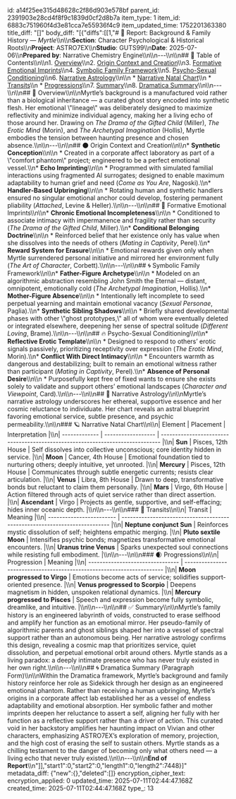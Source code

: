 id: a14f25ee315d48628c2f86d903e578bf
parent_id: 2391903e28cd4f8f9c1839d0cf2d8b7a
item_type: 1
item_id: 6883c751960f4d3e81cca7e55936f4c9
item_updated_time: 1752201363380
title_diff: "[]"
body_diff: "[{\"diffs\":[[1,\"# 📘 Report: Background & Family History — *Myrtle*\\\n\\\n**Section**: Character Psychological & Historical Roots\\\n**Project**: ASTRO7EX\\\n**Studio**: GUTS99\\\n**Date**: 2025-07-06\\\n**Prepared by**: Narrative Chemistry Engine\\\n\\\n---\\\n\\\n## 📓 Table of Contents\\\n\\\n1. [Overview](#overview)\\\n2. [Origin Context and Creation](#origin-context-and-creation)\\\n3. [Formative Emotional Imprints](#formative-emotional-imprints)\\\n4. [Symbolic Family Framework](#symbolic-family-framework)\\\n5. [Psycho-Sexual Conditioning](#psycho-sexual-conditioning)\\\n6. [Narrative Astrology](#narrative-astrology)\\\n\\\n   * [Narrative Natal Chart](#narrative-natal-chart)\\\n   * [Transits](#transits)\\\n   * [Progressions](#progressions)\\\n7. [Summary](#summary)\\\n8. [Dramatica Summary](#dramatica-summary)\\\n\\\n---\\\n\\\n## 🧠 Overview\\\n\\\nMyrtle’s background is a manufactured void rather than a biological inheritance — a curated ghost story encoded into synthetic flesh. Her emotional \\\"lineage\\\" was deliberately designed to maximize reflectivity and minimize individual agency, making her a living echo of those around her. Drawing on *The Drama of the Gifted Child* (Miller), *The Erotic Mind* (Morin), and *The Archetypal Imagination* (Hollis), Myrtle embodies the tension between haunting presence and chosen absence.\\\n\\\n---\\\n\\\n## 🌑 Origin Context and Creation\\\n\\\n* **Synthetic Conception**\\\n\\\n  * Created in a corporate affect laboratory as part of a \\\"comfort phantom\\\" project; engineered to be a perfect emotional vessel.\\\n* **Echo Imprinting**\\\n\\\n  * Programmed with simulated familial interactions using fragmented AI surrogates; designed to enable maximum adaptability to human grief and need (*Come as You Are*, Nagoski).\\\n* **Handler-Based Upbringing**\\\n\\\n  * Rotating human and synthetic handlers ensured no singular emotional anchor could develop, fostering permanent pliability (*Attached*, Levine & Heller).\\\n\\\n---\\\n\\\n## 🧬 Formative Emotional Imprints\\\n\\\n* **Chronic Emotional Incompleteness**\\\n\\\n  * Conditioned to associate intimacy with impermanence and fragility rather than security (*The Drama of the Gifted Child*, Miller).\\\n* **Conditional Belonging Doctrine**\\\n\\\n  * Reinforced belief that her existence only has value when she dissolves into the needs of others (*Mating in Captivity*, Perel).\\\n* **Reward System for Erasure**\\\n\\\n  * Emotional rewards given only when Myrtle surrendered personal initiative and mirrored her environment fully (*The Art of Character*, Corbett).\\\n\\\n---\\\n\\\n## 🌀 Symbolic Family Framework\\\n\\\n* **Father-Figure Archetype**\\\n\\\n  * Modeled on an algorithmic abstraction resembling John Smith the Eternal — distant, omnipotent, emotionally cold (*The Archetypal Imagination*, Hollis).\\\n* **Mother-Figure Absence**\\\n\\\n  * Intentionally left incomplete to seed perpetual yearning and maintain emotional vacancy (*Sexual Personae*, Paglia).\\\n* **Synthetic Sibling Shadows**\\\n\\\n  * Briefly shared developmental phases with other \\\"ghost prototypes,\\\" all of whom were eventually deleted or integrated elsewhere, deepening her sense of spectral solitude (*Different Loving*, Brame).\\\n\\\n---\\\n\\\n## 🔥 Psycho-Sexual Conditioning\\\n\\\n* **Reflective Erotic Template**\\\n\\\n  * Designed to respond to others’ erotic signals passively, prioritizing receptivity over expression (*The Erotic Mind*, Morin).\\\n* **Conflict With Direct Intimacy**\\\n\\\n  * Encounters warmth as dangerous and destabilizing; built to remain an emotional witness rather than participant (*Mating in Captivity*, Perel).\\\n* **Absence of Personal Desire**\\\n\\\n  * Purposefully kept free of fixed wants to ensure she exists solely to validate and support others’ emotional landscapes (*Character and Viewpoint*, Card).\\\n\\\n---\\\n\\\n## 🔮 Narrative Astrology\\\n\\\nMyrtle’s narrative astrology underscores her ethereal, supportive essence and her cosmic reluctance to individuate. Her chart reveals an astral blueprint favoring emotional service, subtle presence, and psychic permeability.\\\n\\\n### 🪐 Narrative Natal Chart\\\n\\\n| Element       | Placement          | Interpretation                                                                 |\\\n| ------------- | ------------------ | ------------------------------------------------------------------------------ |\\\n| **Sun**       | Pisces, 12th House | Self dissolves into collective unconscious; core identity hidden in service.   |\\\n| **Moon**      | Cancer, 4th House  | Emotional foundation tied to nurturing others; deeply intuitive, yet unrooted. |\\\n| **Mercury**   | Pisces, 12th House | Communicates through subtle energetic currents; resists clear articulation.    |\\\n| **Venus**     | Libra, 8th House   | Drawn to deep, transformative bonds but reluctant to claim them personally.    |\\\n| **Mars**      | Virgo, 6th House   | Action filtered through acts of quiet service rather than direct assertion.    |\\\n| **Ascendant** | Virgo              | Projects as gentle, supportive, and self-effacing; hides inner oceanic depth.  |\\\n\\\n---\\\n\\\n### 🌊 Transits\\\n\\\n| Transit                  | Meaning                                                                    |\\\n| ------------------------ | -------------------------------------------------------------------------- |\\\n| **Neptune conjunct Sun** | Reinforces mystic dissolution of self; heightens empathic merging.         |\\\n| **Pluto sextile Moon**   | Intensifies psychic bonds; magnetizes transformative emotional encounters. |\\\n| **Uranus trine Venus**   | Sparks unexpected soul connections while resisting full embodiment.        |\\\n\\\n---\\\n\\\n### 🌒 Progressions\\\n\\\n| Progression                      | Meaning                                                                |\\\n| -------------------------------- | ---------------------------------------------------------------------- |\\\n| **Moon progressed to Virgo**     | Emotions become acts of service; solidifies support-oriented presence. |\\\n| **Venus progressed to Scorpio**  | Deepens magnetism in hidden, unspoken relational dynamics.             |\\\n| **Mercury progressed to Pisces** | Speech and expression become fully symbolic, dreamlike, and intuitive. |\\\n\\\n---\\\n\\\n## ✅ Summary\\\n\\\nMyrtle’s family history is an engineered labyrinth of voids, constructed to erase selfhood and amplify her function as an emotional mirror. Her pseudo-family of algorithmic parents and ghost siblings shaped her into a vessel of spectral support rather than an autonomous being. Her narrative astrology confirms this design, revealing a cosmic map that prioritizes service, quiet dissolution, and perpetual emotional orbit around others. Myrtle stands as a living paradox: a deeply intimate presence who has never truly existed in her own right.\\\n\\\n---\\\n\\\n## 🌀 Dramatica Summary (Paragraph Form)\\\n\\\nWithin the Dramatica framework, Myrtle’s background and family history reinforce her role as Sidekick through her design as an engineered emotional phantom. Rather than receiving a human upbringing, Myrtle’s origins in a corporate affect lab established her as a vessel of endless adaptability and emotional absorption. Her symbolic father and mother imprints deepen her reluctance to assert a self, aligning her fully with her function as a reflective support rather than a driver of action. This curated void in her backstory amplifies her haunting impact on Vivian and other characters, emphasizing ASTRO7EX’s exploration of memory, projection, and the high cost of erasing the self to sustain others. Myrtle stands as a chilling testament to the danger of becoming only what others need — a living echo that never truly existed.\\\n\\\n---\\\n\\\n**End of Report**\\\n\"]],\"start1\":0,\"start2\":0,\"length1\":0,\"length2\":7448}]"
metadata_diff: {"new":{},"deleted":[]}
encryption_cipher_text: 
encryption_applied: 0
updated_time: 2025-07-11T02:44:47.168Z
created_time: 2025-07-11T02:44:47.168Z
type_: 13